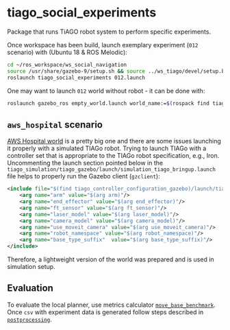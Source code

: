 # tiago_social_experiments
Package that runs TiAGO robot system to perform specific experiments.

Once workspace has been build, launch exemplary experiment (`012` scenario) with (Ubuntu 18 & ROS Melodic):

```bash
cd ~/ros_workspace/ws_social_navigation
source /usr/share/gazebo-9/setup.sh && source ../ws_tiago/devel/setup.bash && source devel/setup.bash
roslaunch tiago_social_experiments 012.launch
```

One may want to launch `012` world without robot - it can be done with:

```bash
roslaunch gazebo_ros empty_world.launch world_name:=$(rospack find tiago_sim_integration)/worlds/lab_012_v2_actor.world
```

## `aws_hospital` scenario

[AWS Hospital world](https://github.com/aws-robotics/aws-robomaker-hospital-world) is a pretty big one and there are some issues launching it properly with a simulated TIAGo robot. Trying to launch TIAGo with a controller set that is appropriate to the TIAGo robot specification, e.g., Iron. Uncommenting the launch section pointed below in the `tiago_simulation/tiago_gazebo/launch/simulation_tiago_bringup.launch` file helps to properly run the Gazebo client (`gzclient`):

```xml
<include file="$(find tiago_controller_configuration_gazebo)/launch/tiago_controllers.launch">
    <arg name="arm" value="$(arg arm)"/>
    <arg name="end_effector" value="$(arg end_effector)"/>
    <arg name="ft_sensor" value="$(arg ft_sensor)"/>
    <arg name="laser_model" value="$(arg laser_model)"/>
    <arg name="camera_model" value="$(arg camera_model)"/>
    <arg name="use_moveit_camera" value="$(arg use_moveit_camera)"/>
    <arg name="robot_namespace" value="$(arg robot_namespace)"/>
    <arg name="base_type_suffix"  value="$(arg base_type_suffix)"/>
</include>
```

Therefore, a lightweight version of the world was prepared and is used in simulation setup.

## Evaluation

To evaluate the local planner, use metrics calculator [`move_base_benchmark`](https://github.com/rayvburn/move_base_benchmark). Once `csv` with experiment data is generated follow steps described in [`postprocessing`](https://github.com/rayvburn/move_base_benchmark/tree/melodic-devel-benchmark/postprocessing).
